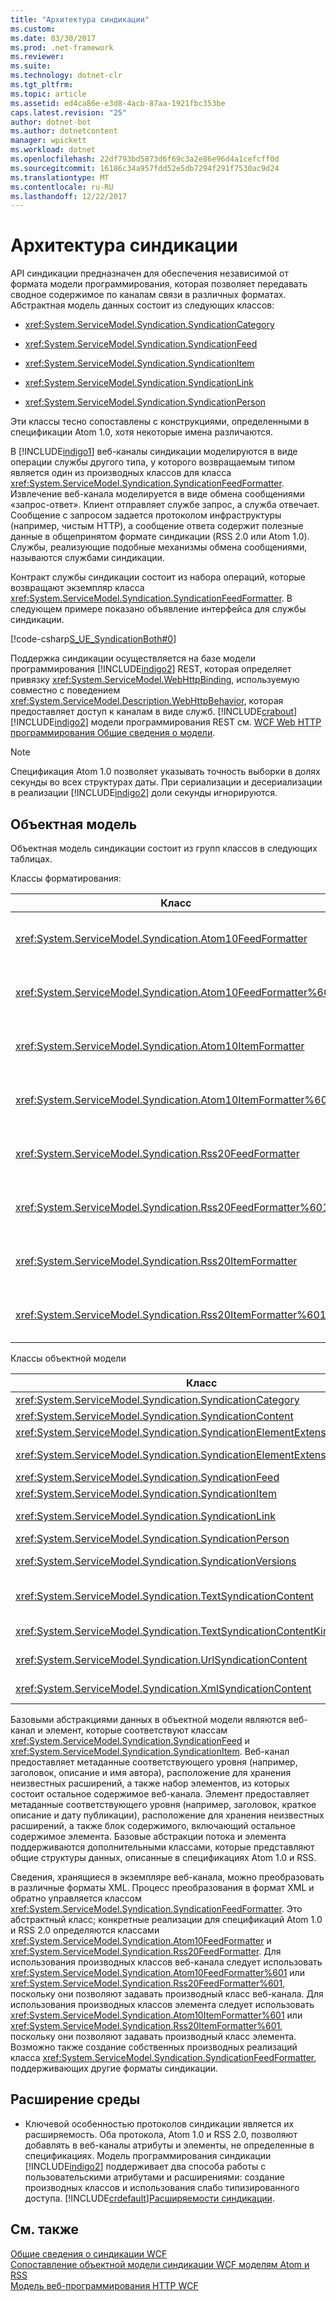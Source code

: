 ```yaml
---
title: "Архитектура синдикации"
ms.custom: 
ms.date: 03/30/2017
ms.prod: .net-framework
ms.reviewer: 
ms.suite: 
ms.technology: dotnet-clr
ms.tgt_pltfrm: 
ms.topic: article
ms.assetid: ed4ca86e-e3d8-4acb-87aa-1921fbc353be
caps.latest.revision: "25"
author: dotnet-bot
ms.author: dotnetcontent
manager: wpickett
ms.workload: dotnet
ms.openlocfilehash: 22df793bd5873d6f69c3a2e86e96d4a1cefcff0d
ms.sourcegitcommit: 16186c34a957fdd52e5db7294f291f7530ac9d24
ms.translationtype: MT
ms.contentlocale: ru-RU
ms.lasthandoff: 12/22/2017
---
```

# <a name="architecture-of-syndication"></a>Архитектура синдикации
API синдикации предназначен для обеспечения независимой от формата модели программирования, которая позволяет передавать сводное содержимое по каналам связи в различных форматах. Абстрактная модель данных состоит из следующих классов:  
  
-   <xref:System.ServiceModel.Syndication.SyndicationCategory>  
  
-   <xref:System.ServiceModel.Syndication.SyndicationFeed>  
  
-   <xref:System.ServiceModel.Syndication.SyndicationItem>  
  
-   <xref:System.ServiceModel.Syndication.SyndicationLink>  
  
-   <xref:System.ServiceModel.Syndication.SyndicationPerson>  
  
 Эти классы тесно сопоставлены с конструкциями, определенными в спецификации Atom 1.0, хотя некоторые имена различаются.  
  
 В [!INCLUDE[indigo1](../../../../includes/indigo1-md.md)] веб-каналы синдикации моделируются в виде операции службы другого типа, у которого возвращаемым типом является один из производных классов для класса <xref:System.ServiceModel.Syndication.SyndicationFeedFormatter>. Извлечение веб-канала моделируется в виде обмена сообщениями «запрос-ответ». Клиент отправляет службе запрос, а служба отвечает. Сообщение с запросом задается протоколом инфраструктуры (например, чистым HTTP), а сообщение ответа содержит полезные данные в общепринятом формате синдикации (RSS 2.0 или Atom 1.0). Службы, реализующие подобные механизмы обмена сообщениями, называются службами синдикации.  
  
 Контракт службы синдикации состоит из набора операций, которые возвращают экземпляр класса <xref:System.ServiceModel.Syndication.SyndicationFeedFormatter>. В следующем примере показано объявление интерфейса для службы синдикации.  
  
 [!code-csharp[S_UE_SyndicationBoth#0](../../../../samples/snippets/csharp/VS_Snippets_CFX/s_ue_syndicationboth/cs/service.cs#0)]  
  
 Поддержка синдикации осуществляется на базе модели программирования [!INCLUDE[indigo2](../../../../includes/indigo2-md.md)] REST, которая определяет привязку <xref:System.ServiceModel.WebHttpBinding>, используемую совместно с поведением <xref:System.ServiceModel.Description.WebHttpBehavior>, которая предоставляет доступ к каналам в виде служб. [!INCLUDE[crabout](../../../../includes/crabout-md.md)][!INCLUDE[indigo2](../../../../includes/indigo2-md.md)] модели программирования REST см. [WCF Web HTTP программирования Общие сведения о модели](../../../../docs/framework/wcf/feature-details/wcf-web-http-programming-model-overview.md).  
  
> [!NOTE]
>  Спецификация Atom 1.0 позволяет указывать точность выборки в долях секунды во всех структурах даты. При сериализации и десериализации в реализации [!INCLUDE[indigo2](../../../../includes/indigo2-md.md)] доли секунды игнорируются.  
  
## <a name="object-model"></a>Объектная модель  
 Объектная модель синдикации состоит из групп классов в следующих таблицах.  
  
 Классы форматирования:  
  
|Класс|Описание|  
|-----------|-----------------|  
|<xref:System.ServiceModel.Syndication.Atom10FeedFormatter>|Класс, который выполняет сериализацию экземпляра <xref:System.ServiceModel.Syndication.SyndicationFeed> в формат Atom 1.0.|  
|<xref:System.ServiceModel.Syndication.Atom10FeedFormatter%601>|Класс, который выполняет сериализацию классов, производных от <xref:System.ServiceModel.Syndication.SyndicationFeed>, в формат Atom 1.0.|  
|<xref:System.ServiceModel.Syndication.Atom10ItemFormatter>|Класс, который выполняет сериализацию экземпляра <xref:System.ServiceModel.Syndication.SyndicationItem> в формат Atom 1.0.|  
|<xref:System.ServiceModel.Syndication.Atom10ItemFormatter%601>|Класс, который выполняет сериализацию классов, производных от <xref:System.ServiceModel.Syndication.SyndicationItem>, в формат Atom 1.0.|  
|<xref:System.ServiceModel.Syndication.Rss20FeedFormatter>|Класс, который выполняет сериализацию экземпляра <xref:System.ServiceModel.Syndication.SyndicationFeed> в формат RSS 2.0.|  
|<xref:System.ServiceModel.Syndication.Rss20FeedFormatter%601>|Класс, который выполняет сериализацию классов, производных от <xref:System.ServiceModel.Syndication.SyndicationFeed>, в формат RSS 2.0.|  
|<xref:System.ServiceModel.Syndication.Rss20ItemFormatter>|Класс, который выполняет сериализацию экземпляра <xref:System.ServiceModel.Syndication.SyndicationItem> в формат RSS 2.0.|  
|<xref:System.ServiceModel.Syndication.Rss20ItemFormatter%601>|Класс, который выполняет сериализацию классов, производных от <xref:System.ServiceModel.Syndication.SyndicationItem>, в формат RSS 2.0.|  
  
 Классы объектной модели  
  
|Класс|Описание|  
|-----------|-----------------|  
|<xref:System.ServiceModel.Syndication.SyndicationCategory>|Класс, представляющий категорию веб-канала синдикации.|  
|<xref:System.ServiceModel.Syndication.SyndicationContent>|Базовый класс, представляющий содержимое синдикации.|  
|<xref:System.ServiceModel.Syndication.SyndicationElementExtension>|Класс, представляющий расширение элемента синдикации.|  
|<xref:System.ServiceModel.Syndication.SyndicationElementExtensionCollection>|Коллекция объектов <xref:System.ServiceModel.Syndication.SyndicationElementExtension>.|  
|<xref:System.ServiceModel.Syndication.SyndicationFeed>|Класс, представляющий объект веб-канала верхнего уровня.|  
|<xref:System.ServiceModel.Syndication.SyndicationItem>|Класс, представляющий элемент веб-канала.|  
|<xref:System.ServiceModel.Syndication.SyndicationLink>|Класс, представляющий ссылку в веб-канале или элементе синдикации.|  
|<xref:System.ServiceModel.Syndication.SyndicationPerson>|Класс, представляющий конструкцию Person спецификации Atom.|  
|<xref:System.ServiceModel.Syndication.SyndicationVersions>|Класс, представляющий поддерживаемые версии протоколов синдикации.|  
|<xref:System.ServiceModel.Syndication.TextSyndicationContent>|Класс, представляющий любое содержимое <xref:System.ServiceModel.Syndication.SyndicationItem>, которое требуется отобразить для конечного пользователя.|  
|<xref:System.ServiceModel.Syndication.TextSyndicationContentKind>|Перечисление, представляющее различные типы поддерживаемого текстового содержимого синдикации.|  
|<xref:System.ServiceModel.Syndication.UrlSyndicationContent>|Класс, представляющий содержимое синдикации, которое содержит URL-адрес другого ресурса.|  
|<xref:System.ServiceModel.Syndication.XmlSyndicationContent>|Класс, представляющий содержимое синдикации, которое не подлежит отображению в браузере.|  
  
 Базовыми абстракциями данных в объектной модели являются веб-канал и элемент, которые соответствуют классам <xref:System.ServiceModel.Syndication.SyndicationFeed> и <xref:System.ServiceModel.Syndication.SyndicationItem>. Веб-канал предоставляет метаданные соответствующего уровня (например, заголовок, описание и имя автора), расположение для хранения неизвестных расширений, а также набор элементов, из которых состоит остальное содержимое веб-канала. Элемент предоставляет метаданные соответствующего уровня (например, заголовок, краткое описание и дату публикации), расположение для хранения неизвестных расширений, а также блок содержимого, включающий остальное содержимое элемента. Базовые абстракции потока и элемента поддерживаются дополнительными классами, которые представляют общие структуры данных, описанные в спецификациях Atom 1.0 и RSS.  
  
 Сведения, хранящиеся в экземпляре веб-канала, можно преобразовать в различные форматы XML. Процесс преобразования в формат XML и обратно управляется классом <xref:System.ServiceModel.Syndication.SyndicationFeedFormatter>. Это абстрактный класс; конкретные реализации для спецификаций Atom 1.0 и RSS 2.0 определяются классами <xref:System.ServiceModel.Syndication.Atom10FeedFormatter> и <xref:System.ServiceModel.Syndication.Rss20FeedFormatter>. Для использования производных классов веб-канала следует использовать <xref:System.ServiceModel.Syndication.Atom10FeedFormatter%601> или <xref:System.ServiceModel.Syndication.Rss20FeedFormatter%601>, поскольку они позволяют задавать производный класс веб-канала. Для использования производных классов элемента следует использовать <xref:System.ServiceModel.Syndication.Atom10ItemFormatter%601> или <xref:System.ServiceModel.Syndication.Rss20ItemFormatter%601>, поскольку они позволяют задавать производный класс элемента. Возможно также создание собственных производных реализаций класса <xref:System.ServiceModel.Syndication.SyndicationFeedFormatter>, поддерживающих другие форматы синдикации.  
  
## <a name="extensibility"></a>Расширение среды  
  
-   Ключевой особенностью протоколов синдикации является их расширяемость. Оба протокола, Atom 1.0 и RSS 2.0, позволяют добавлять в веб-каналы атрибуты и элементы, не определенные в спецификациях. Модель программирования синдикации [!INCLUDE[indigo2](../../../../includes/indigo2-md.md)] поддерживает два способа работы с пользовательскими атрибутами и расширениями: создание производных классов и использования слабо типизированного доступа. [!INCLUDE[crdefault](../../../../includes/crdefault-md.md)][Расширяемости синдикации](../../../../docs/framework/wcf/feature-details/syndication-extensibility.md).  
  
## <a name="see-also"></a>См. также  
 [Общие сведения о синдикации WCF](../../../../docs/framework/wcf/feature-details/wcf-syndication-overview.md)  
 [Сопоставление объектной модели синдикации WCF моделям Atom и RSS](../../../../docs/framework/wcf/feature-details/how-the-wcf-syndication-object-model-maps-to-atom-and-rss.md)  
 [Модель веб-программирования HTTP WCF](../../../../docs/framework/wcf/feature-details/wcf-web-http-programming-model.md)
